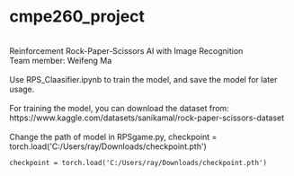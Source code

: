# cmpe260_project
 </br>
Reinforcement Rock-Paper-Scissors AI with Image Recognition </br>
Team member: Weifeng Ma  </br>
</br>
Use RPS_Claasifier.ipynb to train the model, and save the model for later usage. 
</br>
</br>
For training the model, you can download the dataset from: https://www.kaggle.com/datasets/sanikamal/rock-paper-scissors-dataset </br>
</br>
Change the path of model in RPSgame.py,
checkpoint = torch.load('C:/Users/ray/Downloads/checkpoint.pth')

```
checkpoint = torch.load('C:/Users/ray/Downloads/checkpoint.pth')
```
</br>



